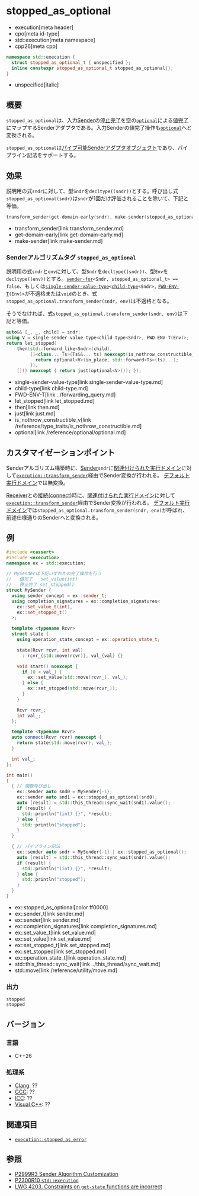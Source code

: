 # stopped_as_optional
* execution[meta header]
* cpo[meta id-type]
* std::execution[meta namespace]
* cpp26[meta cpp]

```cpp
namespace std::execution {
  struct stopped_as_optional_t { unspecified };
  inline constexpr stopped_as_optional_t stopped_as_optional{};
}
```
* unspecified[italic]

## 概要
`stopped_as_optional`は、入力[Sender](sender.md)の[停止完了](set_stopped.md)を空の[`optional`](/reference/optional/optional.md)による[値完了](set_value.md)にマップするSenderアダプタである。入力Senderの値完了操作も[`optional`](/reference/optional/optional.md)へと変換される。

`stopped_as_optional`は[パイプ可能Senderアダプタオブジェクト](sender_adaptor_closure.md)であり、パイプライン記法をサポートする。


## 効果
説明用の式`sndr`に対して、型`Sndr`を`decltype((sndr))`とする。呼び出し式`stopped_as_optional(sndr)`は`sndr`が1回だけ評価されることを除いて、下記と等価。

```cpp
transform_sender(get-domain-early(sndr), make-sender(stopped_as_optional, {}, sndr))
```
* transform_sender[link transform_sender.md]
* get-domain-early[link get-domain-early.md]
* make-sender[link make-sender.md]


### Senderアルゴリズムタグ `stopped_as_optional`
説明用の式`sndr`と`env`に対して、型`Sndr`を`decltype((sndr))`、型`Env`を`decltype((env))`とする。[`sender-for`](sender-for.md)`<Sndr, stopped_as_optional_t> == false`、もしくは[`single-sender-value-type`](single-sender-value-type.md)`<`[`child-type`](child-type.md)`<Sndr>,` [`FWD-ENV-T`](../forwarding_query.md)`(Env)>`が不適格または`void`のとき、式`stopped_as_optional.transform_sender(sndr, env)`は不適格となる。

そうでなければ、式`stopped_as_optional.transform_sender(sndr, env)`は下記と等価。

```cpp
auto&& [_, _, child] = sndr;
using V = single-sender-value-type<child-type<Sndr>, FWD-ENV-T(Env)>;
return let_stopped(
    then(std::forward_like<Sndr>(child),
         []<class... Ts>(Ts&&... ts) noexcept(is_nothrow_constructible_v<V, Ts...>) {
           return optional<V>(in_place, std::forward<Ts>(ts)...);
         }),
    []() noexcept { return just(optional<V>()); });
```
* single-sender-value-type[link single-sender-value-type.md]
* child-type[link child-type.md]
* FWD-ENV-T[link ../forwarding_query.md]
* let_stopped[link let_stopped.md]
* then[link then.md]
* just[link just.md]
* is_nothrow_constructible_v[link /reference/type_traits/is_nothrow_constructible.md]
* optional[link /reference/optional/optional.md]


## カスタマイゼーションポイント
Senderアルゴリズム構築時に、[Sender](sender.md)`sndr`に[関連付けられた実行ドメイン](get-domain-early.md)に対して[`execution::transform_sender`](transform_sender.md)経由でSender変換が行われる。
[デフォルト実行ドメイン](default_domain.md)では無変換。

[Receiver](receiver.md)との[接続(connect)](connect.md)時に、[関連付けられた実行ドメイン](get-domain-late.md)に対して[`execution::transform_sender`](transform_sender.md)経由でSender変換が行われる。
[デフォルト実行ドメイン](default_domain.md)では`stopped_as_optional.transform_sender(sndr, env)`が呼ばれ、前述仕様通りのSenderへと変換される。


## 例
```cpp example
#include <cassert>
#include <execution>
namespace ex = std::execution;

// MySenderは下記いずれかの完了操作を行う
//   値完了   set_value(int)
//   停止完了 set_stopped()
struct MySender {
  using sender_concept = ex::sender_t;
  using completion_signatures = ex::completion_signatures<
    ex::set_value_t(int),
    ex::set_stopped_t()
  >;

  template <typename Rcvr>
  struct state {
    using operation_state_concept = ex::operation_state_t;

    state(Rcvr rcvr, int val)
      : rcvr_{std::move(rcvr)}, val_{val} {}

    void start() noexcept {
      if (0 < val_) {
        ex::set_value(std::move(rcvr_), val_);
      } else {
        ex::set_stopped(std::move(rcvr_));
      }
    }

    Rcvr rcvr_;
    int val_;
  };

  template <typename Rcvr>
  auto connect(Rcvr rcvr) noexcept {
    return state{std::move(rcvr), val_};
  }

  int val_;
};

int main()
{
  { // 関数呼び出し
    ex::sender auto snd0 = MySender{-1};
    ex::sender auto snd1 = ex::stopped_as_optional(snd0);
    auto [result] = std::this_thread::sync_wait(snd1).value();
    if (result) {
      std::println("(int) {}", *result);
    } else {
      std::println("stopped");
    }
  }

  { // パイプライン記法
    ex::sender auto sndr = MySender{-1} | ex::stopped_as_optional();
    auto [result] = std::this_thread::sync_wait(sndr).value();
    if (result) {
      std::println("(int) {}", *result);
    } else {
      std::println("stopped");
    }
  }
}
```
* ex::stopped_as_optional[color ff0000]
* ex::sender_t[link sender.md]
* ex::sender[link sender.md]
* ex::completion_signatures[link completion_signatures.md]
* ex::set_value_t[link set_value.md]
* ex::set_value[link set_value.md]
* ex::set_stopped_t[link set_stopped.md]
* ex::set_stopped[link set_stopped.md]
* ex::operation_state_t[link operation_state.md]
* std::this_thread::sync_wait[link ../this_thread/sync_wait.md]
* std::move[link /reference/utility/move.md]

### 出力
```
stopped
stopped
```


## バージョン
### 言語
- C++26

### 処理系
- [Clang](/implementation.md#clang): ??
- [GCC](/implementation.md#gcc): ??
- [ICC](/implementation.md#icc): ??
- [Visual C++](/implementation.md#visual_cpp): ??


## 関連項目
- [`execution::stopped_as_error`](stopped_as_error.md)


## 参照
- [P2999R3 Sender Algorithm Customization](https://www.open-std.org/jtc1/sc22/wg21/docs/papers/2023/p2999r3.html)
- [P2300R10 `std::execution`](https://www.open-std.org/jtc1/sc22/wg21/docs/papers/2024/p2300r10.html)
- [LWG 4203. Constraints on `get-state` functions are incorrect](https://cplusplus.github.io/LWG/issue4203)
